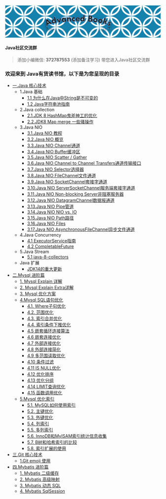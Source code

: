![GitLogo](doc/book.jpg)

#### Java社区交流群
> 添加小编微信: **372787553** (添加备注学习) 带您进入Java社区交流群

### 欢迎来到 Java有货读书馆，以下是为您呈现的目录

- [一.Java 核心技术](java/README.md)
    - 1.Java 基础
        - [1.1 为什么在Java中String是不可变的](java/base/String.md)
        - [1.2 Java字符串池指南](java/base/StringPool.md)
    - 2.Java collection
        - [2.1.JDK 8 HashMap鬼斧神工的优化](https://blog.csdn.net/weixin_38937840/article/details/106805496)
        - [2.2.JDK8 Map merge 一些骚操作](java/collection/map/map_merge.md)
    - 3.Java NIO
        - [3.1.Java NIO 教程](java/nio/JavaNIO教程.md)    
        - [3.2.Java NIO 概览](java/nio/JavaNIO概览.md)    
        - [3.3.Java NIO Channel通道](java/nio/Channel通道.md)    
        - [3.4.Java NIO Buffer缓冲区](java/nio/Buffer缓冲区.md)    
        - [3.5.Java NIO Scatter / Gather](java/nio/ScatterGather.md)    
        - [3.6.Java NIO Channel to Channel Transfers通道传输接口](java/nio/Transfers通道传输接口.md)    
        - [3.7.Java NIO Selector选择器](java/nio/Selector选择器.md)    
        - [3.8.Java NIO FileChannel文件通道](java/nio/FileChannel文件通道.md)    
        - [3.9.Java NIO SocketChannel套接字通道](java/nio/SocketChannel套接字通道.md)    
        - [3.10.Java NIO ServerSocketChannel服务端套接字通道](java/nio/ServerSocketChannel服务端套接字通道.md)    
        - [3.11.Java NIO Non-blocking Server非阻塞服务器](java/nio/Server非阻塞服务器.md)    
        - [3.12.Java NIO DatagramChannel数据报通道](java/nio/DatagramChannel数据报通道.md)    
        - [3.13.Java NIO Pipe管道](java/nio/Pipe管道.md)    
        - [3.14.Java NIO NIO vs. IO](java/nio/NIOvsIO.md)    
        - [3.15.Java NIO Path路径](java/nio/Path路径.md)    
        - [3.16.Java NIO Files](java/nio/Files.md)    
        - [3.17.Java NIO AsynchronousFileChannel异步文件通道](java/nio/AsynchronousFileChannel异步文件通道.md)  
    - 4.Java Concurrency
         - [4.1 ExecutorService指南](java/concurrency/ExecutorService指南.md)  
         - [4.2 CompletableFuture](https://blog.csdn.net/weixin_38937840/article/details/105046588) 
    - 5.Java Stream  
         - [5.1 java-8-collectors](java/stream/collectors.md)     
    - Java 扩展 
        - [JDK14的重大更新](https://blog.csdn.net/weixin_38937840/article/details/105054595)
- [二.Mysql 进阶篇](mysql/README.md)
    - [1. Mysql Explain 详解](mysql/book/Explain.md)
    - [2. Mysql Explain Extra详解](mysql/book/Extra.md)
    - [3. Mysql 优化方案](mysql/book/优化方案.md)
    - [4.Mysql SQL语句优化](mysql/book/sql优化/优化SQL语句.md)
        - [4.1. Where子句优化](mysql/book/sql优化/WHERE子句优化.md)
        - [4.2. 范围优化](mysql/book/sql优化/范围优化.md)
        - [4.3. 索引合并优化](mysql/book/sql优化/索引合并优化.md)
        - [4.4. 索引条件下推优化](mysql/book/sql优化/索引条件下推优化.md)
        - [4.5 嵌套循环连接算法](mysql/book/sql优化/嵌套循环连接算法.md)
        - [4.6 嵌套连接优化](mysql/book/sql优化/嵌套连接接优化.md)
        - [4.7 外部连接优化](mysql/book/sql优化/外部连接优化.md)
        - [4.8 外部连接简化](mysql/book/sql优化/外部连接简化.md)
        - [4.9 多范围读取优化](mysql/book/sql优化/多范围读取优化.md)
        - [4.10 条件过滤](mysql/book/sql优化/条件过滤.md)
        - [4.11 IS NULL优化](mysql/book/sql优化/ISNULL优化.md)
        - [4.12 优化排序](mysql/book/sql优化/优化排序.md)
        - [4.13 优化分组](mysql/book/sql优化/优化分组.md)
        - [4.14 LIMIT查询优化](mysql/book/sql优化/LIMIT查询优化.md)
        - [4.15 函数调用优化](mysql/book/sql优化/函数调用优化.md)
    - [5.Mysql 优化索引](mysql/book/索引优化/优化索引.md)
        - [5.1. MySQL如何使用索引](mysql/book/索引优化/MySQL如何使用索引.md)
        - [5.2. 主键优化](mysql/book/索引优化/主键优化.md)
        - [5.3. 外键优化](mysql/book/索引优化/外键优化.md)
        - [5.4. 列索引](mysql/book/索引优化/列索引.md)
        - [5.5. 多列索引](mysql/book/索引优化/多列索引.md)
        - [5.6. InnoDB和MyISAM索引统计信息收集](mysql/book/索引优化/InnoDB和MyISAM索引统计信息收集.md)
        - [5.7. B树和哈希索引的比较](mysql/book/索引优化/B树和哈希索引的比较.md)
        - [5.8. 索引扩展的使用](mysql/book/索引优化/索引扩展的使用.md)        
- [三.Git 核心技术](git/README.md)
    - [1.Git emoji 使用](git/emoji/emoji.md)
- [四.Mybatis 进阶篇](mybatis/README.md)  
    - [1. Mybatis 二级缓存](https://blog.csdn.net/weixin_38937840/article/details/106332696)
    - [2. Mybatis 高级映射](mybatis/结果映射.md)
    - [3. Mybatis 动态 SQL](mybatis/动态SQL.md)
    - [4. Mybatis SqlSession](mybatis/SqlSession.md) 